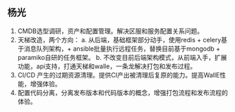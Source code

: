 ## 杨光

1. CMDB选型调研，资产和配置管理。解决区服和服务配置关系问题。
2. 天梯改造，两个方向：
  a. 从后端，基础框架部分动手，使用redis + celery基于消息队列架构，+ ansible批量执行远程任务，替换目前基于mongodb + paramiko自研的任务框架。
  b. 不改变目前后端架构模式，从前端入手，扩展功能，api支持，打通天梯和walle，一条龙解决打包和发布过程。
3. CI/CD 产生的过期资源清理。提供CI产出被清理后复原的能力。提高WallE性能，增强体验。
4. 配置代码分离，分离发布版本和代码版本的概念，增强打包流程和发布流程的体验。

